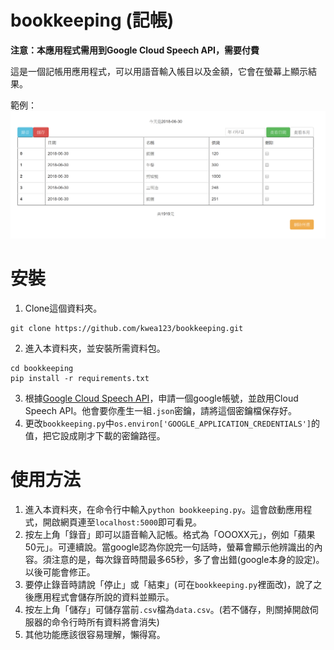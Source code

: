 # bookkeeping (記帳)

**注意：本應用程式需用到Google Cloud Speech API，需要付費**

這是一個記帳用應用程式，可以用語音輸入帳目以及金額，它會在螢幕上顯示結果。

範例：
![alt text](sample.png)

# 安裝

1. Clone這個資料夾。
```
git clone https://github.com/kwea123/bookkeeping.git
```
2. 進入本資料夾，並安裝所需資料包。
```
cd bookkeeping
pip install -r requirements.txt
```
3. 根據[Google Cloud Speech API](https://github.com/GoogleCloudPlatform/python-docs-samples/tree/master/speech/cloud-client)，申請一個google帳號，並啟用Cloud Speech API。他會要你產生一組`.json`密鑰，請將這個密鑰檔保存好。
4. 更改`bookkeeping.py`中`os.environ['GOOGLE_APPLICATION_CREDENTIALS']`的值，把它設成剛才下載的密鑰路徑。

# 使用方法

1. 進入本資料夾，在命令行中輸入`python bookkeeping.py`。這會啟動應用程式，開啟網頁連至`localhost:5000`即可看見。
2. 按左上角「錄音」即可以語音輸入記帳。格式為「OOOXX元」，例如「蘋果50元」。可連續說。當google認為你說完一句話時，螢幕會顯示他辨識出的內容。須注意的是，每次錄音時間最多65秒，多了會出錯(google本身的設定)。以後可能會修正。
3. 要停止錄音時請說「停止」或「結束」(可在`bookkeeping.py`裡面改)，說了之後應用程式會儲存所說的資料並顯示。
4. 按左上角「儲存」可儲存當前`.csv`檔為`data.csv`。(若不儲存，則關掉開啟伺服器的命令行時所有資料將會消失)
5. 其他功能應該很容易理解，懶得寫。
